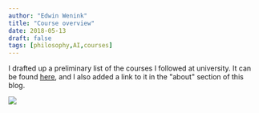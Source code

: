 ```yaml
---
author: "Edwin Wenink"
title: "Course overview"
date: 2018-05-13
draft: false
tags: [philosophy,AI,courses]
---
```


I drafted up a preliminary list of the courses I followed at university. It can be found [here](https;//edwinwenink.xyz/courses.html), and I also added a link to it in the "about" section of this blog.

![](https://edwinwenink.xyz/images/nerd-seal.jpg)
